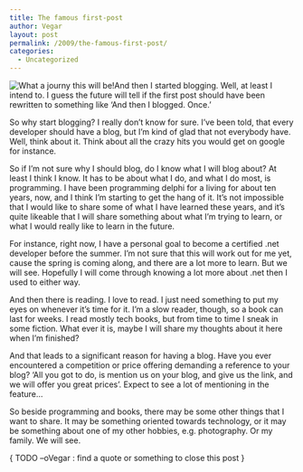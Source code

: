 ```yaml
---
title: The famous first-post
author: Vegar
layout: post
permalink: /2009/the-famous-first-post/
categories:
  - Uncategorized
---
```

<p><img src="http://blog.vi-kan.net/wp-content/uploads/2009/05/letsgo-thumb.png" alt="What a journy this will be!" title="What a journy this will be!" />And then I started blogging. Well, at least I intend to. I guess the future will tell if the first post should have been rewritten to something like &#8216;And then I blogged. Once.&#8217;</p>

<p>So why start blogging? I really don&#8217;t know for sure. I&#8217;ve been told, that every developer should have a blog, but I&#8217;m kind of glad that not everybody have. Well, think about it. Think about all the crazy hits you would get on google for instance.</p>

<p>So if I&#8217;m not sure why I should blog, do I know what I will blog about? At least I think I know. It has to be about what I do, and what I do most, is programming. I have been programming delphi for a living for about ten years, now, and I think I&#8217;m starting to get the hang of it. It&#8217;s not impossible that I would like to share some of what I have learned these years, and it&#8217;s quite likeable that I will share something about what I&#8217;m trying to learn, or what I would really like to learn in the future.</p>

<p>For instance, right now, I have a personal goal to become a certified .net developer before the summer. I&#8217;m not sure that this will work out for me yet, cause the spring is coming along, and there are a lot more to learn. But we will see. Hopefully I will come through knowing a lot more about .net then I used to either way.</p>

<p>And then there is reading. I love to read. I just need something to put my eyes on whenever it&#8217;s time for it. I&#8217;m a slow reader, though, so a book can last for weeks. I read mostly tech books, but from time to time I sneak in some fiction. What ever it is, maybe I will share my thoughts about it here when I&#8217;m finished?</p>

<p>And that leads to a significant reason for having a blog. Have you ever encountered a competition or price offering demanding a reference to your blog? &#8216;All you got to do, is mention us on your blog, and give us the link, and we will offer you great prices&#8217;. Expect to see a lot of mentioning in the feature…</p>

<p>So beside programming and books, there may be some other things that I want to share. It may be something oriented towards technology, or it may be something about one of my other hobbies, e.g. photography. Or my family. We will see.</p>

<p>{ TODO –oVegar : find a quote or something to close this post }</p>